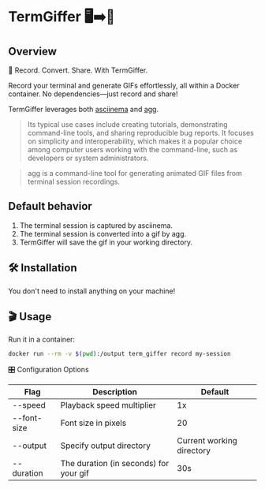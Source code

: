 # TermGiffer 🖥️➡️🎥

## Overview
🎥 Record. Convert. Share. With TermGiffer.

Record your terminal and generate GIFs effortlessly, all within a Docker container. No dependencies—just record and share!

TermGiffer leverages both [asciinema](https://asciinema.org) and [agg](https://github.com/asciinema/agg).

> Its typical use cases include creating tutorials, demonstrating command-line tools, and sharing reproducible bug reports. It focuses on simplicity and interoperability, which makes it a popular choice among computer users working with the command-line, such as developers or system administrators.

> agg is a command-line tool for generating animated GIF files from terminal session recordings.


## Default behavior
1. The terminal session is captured by asciinema.
2. The terminal session is converted into a gif by agg.
3. TermGiffer will save the gif in your working directory.


## 🛠️ Installation

You don't need to install anything on your machine!

## 🎬 Usage

Run it in a container:

```sh
docker run --rm -v $(pwd):/output term_giffer record my-session
```

🎛️ Configuration Options

| Flag | Description |  Default | 
|----------|----------|----------|
| --speed  | Playback speed multiplier   |  1x   |
| --font-size | Font size in pixels  | 20   |
| --output | 	Specify output directory |  Current working directory   |
| --duration | The duration (in seconds) for your gif |  30s   |


